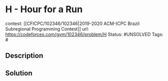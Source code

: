 # H - Hour for a Run

contest: [[CFICPC/102346/102346|2019-2020 ACM-ICPC Brazil Subregional Programming Contest]]
url: https://codeforces.com/gym/102346/problem/H
Status: #UNSOLVED
Tags: #

## Description

## Solution

